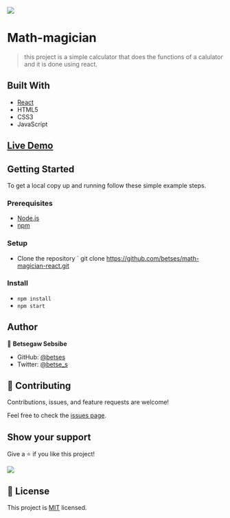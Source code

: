 ![](https://img.shields.io/badge/Math-Magician-v1.0.0-blue.svg)

# Math-magician

> this project is a simple calculator that does the functions of a calulator and it is done using react.


## Built With

- [React](https://reactjs.org/)
- HTML5
- CSS3
- JavaScript

## [Live Demo](https://celebrated-semifreddo-675f84.netlify.app/)



## Getting Started

To get a local copy up and running follow these simple example steps.

### Prerequisites
- [Node.js](https://nodejs.org/)
- [npm](https://www.npmjs.com/)

### Setup
- Clone the repository ` git clone https://github.com/betses/math-magician-react.git

### Install
- `npm install`
- `npm start`


## Author

👤 **Betsegaw Sebsibe**

- GitHub: [@betses](https://github.com/betses)
- Twitter: [@betse_s](https://twitter.com/betse_s)

## 🤝 Contributing

Contributions, issues, and feature requests are welcome!

Feel free to check the [issues page](../../issues/).

## Show your support

Give a ⭐️ if you like this project!
    
![](https://img.shields.io/badge/stars-0.0.1-brightgreen.svg)

## 📝 License

This project is [MIT](./MIT.md) licensed.
